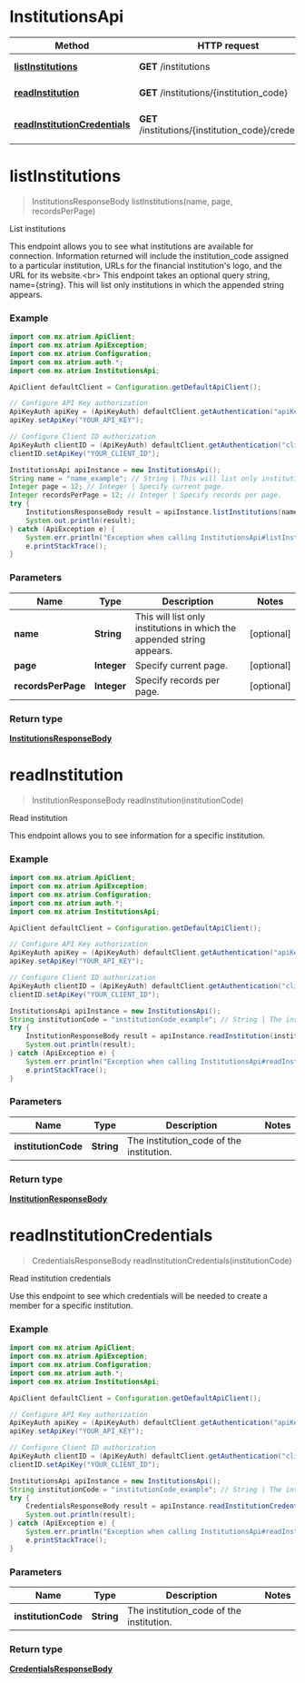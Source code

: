 # InstitutionsApi

Method | HTTP request | Description
------------- | ------------- | -------------
[**listInstitutions**](InstitutionsApi.md#listInstitutions) | **GET** /institutions | List institutions
[**readInstitution**](InstitutionsApi.md#readInstitution) | **GET** /institutions/{institution_code} | Read institution
[**readInstitutionCredentials**](InstitutionsApi.md#readInstitutionCredentials) | **GET** /institutions/{institution_code}/credentials | Read institution credentials


<a name="listInstitutions"></a>
# **listInstitutions**
> InstitutionsResponseBody listInstitutions(name, page, recordsPerPage)

List institutions

This endpoint allows you to see what institutions are available for connection. Information returned will include the institution_code assigned to a particular institution, URLs for the financial institution&#39;s logo, and the URL for its website.&lt;br&gt; This endpoint takes an optional query string, name&#x3D;{string}. This will list only institutions in which the appended string appears. 

### Example
```java
import com.mx.atrium.ApiClient;
import com.mx.atrium.ApiException;
import com.mx.atrium.Configuration;
import com.mx.atrium.auth.*;
import com.mx.atrium.InstitutionsApi;

ApiClient defaultClient = Configuration.getDefaultApiClient();

// Configure API Key authorization
ApiKeyAuth apiKey = (ApiKeyAuth) defaultClient.getAuthentication("apiKey");
apiKey.setApiKey("YOUR_API_KEY");

// Configure Client ID authorization
ApiKeyAuth clientID = (ApiKeyAuth) defaultClient.getAuthentication("clientID");
clientID.setApiKey("YOUR_CLIENT_ID");

InstitutionsApi apiInstance = new InstitutionsApi();
String name = "name_example"; // String | This will list only institutions in which the appended string appears.
Integer page = 12; // Integer | Specify current page.
Integer recordsPerPage = 12; // Integer | Specify records per page.
try {
    InstitutionsResponseBody result = apiInstance.listInstitutions(name, page, recordsPerPage);
    System.out.println(result);
} catch (ApiException e) {
    System.err.println("Exception when calling InstitutionsApi#listInstitutions");
    e.printStackTrace();
}
```

### Parameters

Name | Type | Description  | Notes
------------- | ------------- | ------------- | -------------
 **name** | **String**| This will list only institutions in which the appended string appears. | [optional]
 **page** | **Integer**| Specify current page. | [optional]
 **recordsPerPage** | **Integer**| Specify records per page. | [optional]

### Return type

[**InstitutionsResponseBody**](InstitutionsResponseBody.md)

<a name="readInstitution"></a>
# **readInstitution**
> InstitutionResponseBody readInstitution(institutionCode)

Read institution

This endpoint allows you to see information for a specific institution.

### Example
```java
import com.mx.atrium.ApiClient;
import com.mx.atrium.ApiException;
import com.mx.atrium.Configuration;
import com.mx.atrium.auth.*;
import com.mx.atrium.InstitutionsApi;

ApiClient defaultClient = Configuration.getDefaultApiClient();

// Configure API Key authorization
ApiKeyAuth apiKey = (ApiKeyAuth) defaultClient.getAuthentication("apiKey");
apiKey.setApiKey("YOUR_API_KEY");

// Configure Client ID authorization
ApiKeyAuth clientID = (ApiKeyAuth) defaultClient.getAuthentication("clientID");
clientID.setApiKey("YOUR_CLIENT_ID");

InstitutionsApi apiInstance = new InstitutionsApi();
String institutionCode = "institutionCode_example"; // String | The institution_code of the institution.
try {
    InstitutionResponseBody result = apiInstance.readInstitution(institutionCode);
    System.out.println(result);
} catch (ApiException e) {
    System.err.println("Exception when calling InstitutionsApi#readInstitution");
    e.printStackTrace();
}
```

### Parameters

Name | Type | Description  | Notes
------------- | ------------- | ------------- | -------------
 **institutionCode** | **String**| The institution_code of the institution. |

### Return type

[**InstitutionResponseBody**](InstitutionResponseBody.md)

<a name="readInstitutionCredentials"></a>
# **readInstitutionCredentials**
> CredentialsResponseBody readInstitutionCredentials(institutionCode)

Read institution credentials

Use this endpoint to see which credentials will be needed to create a member for a specific institution.

### Example
```java
import com.mx.atrium.ApiClient;
import com.mx.atrium.ApiException;
import com.mx.atrium.Configuration;
import com.mx.atrium.auth.*;
import com.mx.atrium.InstitutionsApi;

ApiClient defaultClient = Configuration.getDefaultApiClient();

// Configure API Key authorization
ApiKeyAuth apiKey = (ApiKeyAuth) defaultClient.getAuthentication("apiKey");
apiKey.setApiKey("YOUR_API_KEY");

// Configure Client ID authorization
ApiKeyAuth clientID = (ApiKeyAuth) defaultClient.getAuthentication("clientID");
clientID.setApiKey("YOUR_CLIENT_ID");

InstitutionsApi apiInstance = new InstitutionsApi();
String institutionCode = "institutionCode_example"; // String | The institution_code of the institution.
try {
    CredentialsResponseBody result = apiInstance.readInstitutionCredentials(institutionCode);
    System.out.println(result);
} catch (ApiException e) {
    System.err.println("Exception when calling InstitutionsApi#readInstitutionCredentials");
    e.printStackTrace();
}
```

### Parameters

Name | Type | Description  | Notes
------------- | ------------- | ------------- | -------------
 **institutionCode** | **String**| The institution_code of the institution. |

### Return type

[**CredentialsResponseBody**](CredentialsResponseBody.md)

